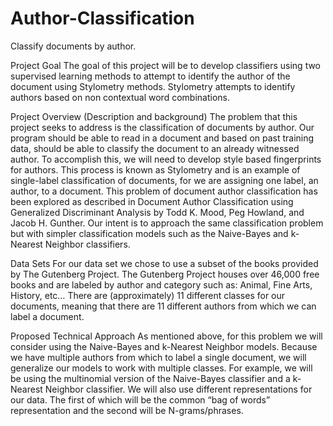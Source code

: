 # Author-Classification
Classify documents by author. 


Project Goal
The goal of this project will be to develop classifiers using two supervised learning methods to attempt to identify the 
author of the document using Stylometry methods. Stylometry attempts to identify authors based on non contextual word 
combinations.

Project Overview (Description and background)
The problem that this project seeks to address is the classification of documents by author. Our program should be able to
read in a document and based on past training data, should be able to classify the document to an already witnessed author. 
To accomplish this, we will need to develop style based fingerprints for authors. This process is known as Stylometry and is 
an example of single-label classification of documents, for we are assigning one label, an author, to a document. This problem 
of document author classification has been explored as described in Document Author Classification using Generalized 
Discriminant Analysis by Todd K. Mood, Peg Howland, and Jacob H. Gunther. Our intent is to approach the same classification 
problem but with simpler classification models such as the Naive-Bayes and k-Nearest Neighbor classifiers. 

Data Sets 
For our data set we chose to use a subset of the books provided by The Gutenberg Project. The Gutenberg Project houses 
over 46,000 free books and are labeled by author and category such as: Animal, Fine Arts, History, etc… There are 
(approximately) 11 different classes for our documents, meaning that there are 11 different authors from which we can label 
a document. 

Proposed Technical Approach
As mentioned above, for this problem we will consider using the Naive-Bayes and k-Nearest Neighbor models. Because we have 
multiple authors from which to label a single document, we will generalize our models to work with multiple classes. For 
example, we will be using the multinomial version of the Naive-Bayes classifier and a  k-Nearest Neighbor classifier. We 
will also use different representations for our data. The first of which will be the common “bag of words” representation 
and the second will be N-grams/phrases.

